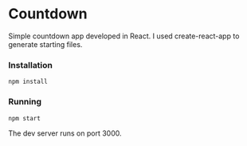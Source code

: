 # Countdown

Simple countdown app developed in React. I used create-react-app to generate starting files.

### Installation
```
npm install
```
### Running
```
npm start
```

The dev server runs on port 3000.